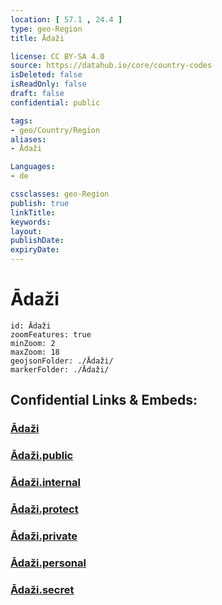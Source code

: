 ```yaml
---
location: [ 57.1 , 24.4 ] 
type: geo-Region
title: Ādaži

license: CC BY-SA 4.0
source: https://datahub.io/core/country-codes
isDeleted: false
isReadOnly: false
draft: false
confidential: public

tags:
- geo/Country/Region
aliases:
- Ādaži

Languages:
- de

cssclasses: geo-Region
publish: true
linkTitle: 
keywords: 
layout: 
publishDate: 
expiryDate: 
---
```


# Ādaži

```leaflet
id: Ādaži
zoomFeatures: true 
minZoom: 2 
maxZoom: 18
geojsonFolder: ./Ādaži/
markerFolder: ./Ādaži/
```


## Confidential Links & Embeds: 

### [Ādaži](/_Standards/Earth/Continent/Europe/Europe~North/Latvia/Counties/Ādaži.md) 

### [Ādaži.public](/_public/Earth/Continent/Europe/Europe~North/Latvia/Counties/Ādaži.public.md) 

### [Ādaži.internal](/_internal/Earth/Continent/Europe/Europe~North/Latvia/Counties/Ādaži.internal.md) 

### [Ādaži.protect](/_protect/Earth/Continent/Europe/Europe~North/Latvia/Counties/Ādaži.protect.md) 

### [Ādaži.private](/_private/Earth/Continent/Europe/Europe~North/Latvia/Counties/Ādaži.private.md) 

### [Ādaži.personal](/_personal/Earth/Continent/Europe/Europe~North/Latvia/Counties/Ādaži.personal.md) 

### [Ādaži.secret](/_secret/Earth/Continent/Europe/Europe~North/Latvia/Counties/Ādaži.secret.md)

